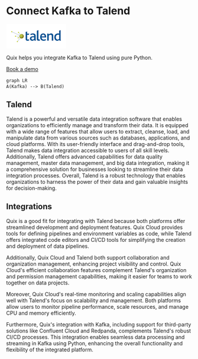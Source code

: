 # Connect Kafka to Talend

![](./images/logo_1.jpg)

Quix helps you integrate Kafka to Talend using pure Python.

<div>
<a class="md-button md-button--primary" href="https://share.hsforms.com/1iW0TmZzKQMChk0lxd_tGiw4yjw2?__hstc=175542013.2303933fbd746c0ac86d9ccbe9bc9100.1728383268831.1729603416735.1729620918855.31&__hssc=175542013.1.1729620918855&__hsfp=2132701734" target="_blank" style="margin-right:.5rem;">Book a demo</a>
<br/>
</div>

```mermaid
graph LR
A(Kafka) --> B(Talend)
```

## Talend

Talend is a powerful and versatile data integration software that enables organizations to efficiently manage and transform their data. It is equipped with a wide range of features that allow users to extract, cleanse, load, and manipulate data from various sources such as databases, applications, and cloud platforms. With its user-friendly interface and drag-and-drop tools, Talend makes data integration accessible to users of all skill levels. Additionally, Talend offers advanced capabilities for data quality management, master data management, and big data integration, making it a comprehensive solution for businesses looking to streamline their data integration processes. Overall, Talend is a robust technology that enables organizations to harness the power of their data and gain valuable insights for decision-making.

## Integrations

Quix is a good fit for integrating with Talend because both platforms offer streamlined development and deployment features. Quix Cloud provides tools for defining pipelines and environment variables as code, while Talend offers integrated code editors and CI/CD tools for simplifying the creation and deployment of data pipelines.

Additionally, Quix Cloud and Talend both support collaboration and organization management, enhancing project visibility and control. Quix Cloud's efficient collaboration features complement Talend's organization and permission management capabilities, making it easier for teams to work together on data projects.

Moreover, Quix Cloud's real-time monitoring and scaling capabilities align well with Talend's focus on scalability and management. Both platforms allow users to monitor pipeline performance, scale resources, and manage CPU and memory efficiently.

Furthermore, Quix's integration with Kafka, including support for third-party solutions like Confluent Cloud and Redpanda, complements Talend's robust CI/CD processes. This integration enables seamless data processing and streaming in Kafka using Python, enhancing the overall functionality and flexibility of the integrated platform.

